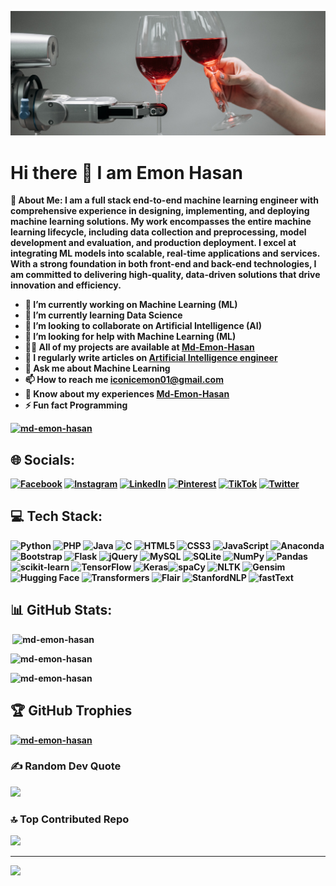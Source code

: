 <p align="center"><a href="https://github.com/Md-Emon-Hasan"><img width="100%" height='60%' alt="Hello, I am Emon Hasan" src="pexels-pavel-danilyuk-8439094.jpg" /></a></p>

# Hi there 👋 I am Emon Hasan

<b>💫 About Me<b>:
I am a full stack end-to-end machine learning engineer with comprehensive experience in designing, implementing, and deploying machine learning solutions. My work encompasses the entire machine learning lifecycle, including data collection and preprocessing, model development and evaluation, and production deployment. I excel at integrating ML models into scalable, real-time applications and services. With a strong foundation in both front-end and back-end technologies, I am committed to delivering high-quality, data-driven solutions that drive innovation and efficiency.

- 🔭 I’m currently working on <b>Machine Learning (ML)</b>
- 🌱 I’m currently learning <b>Data Science</b>
- 👯 I’m looking to collaborate on <b>Artificial Intelligence (AI)</b>
- 🤝 I’m looking for help with <b>Machine Learning (ML)</b>
- 👨‍💻 All of my projects are available at <b>[Md-Emon-Hasan](https://github.com/Md-Emon-Hasan)</b>
- 📝 I regularly write articles on <b>[Artificial Intelligence engineer ](https://github.com/Md-Emon-Hasan/Artificial-intelligence-Engineer.git)</b>
- 💬 Ask me about <b>Machine Learning</b>
- 📫 How to reach me <b>iconicemon01@gmail.com</b>
- 📄 Know about my experiences <b>[Md-Emon-Hasan](https://github.com/Md-Emon-Hasan)</b>
- ⚡ Fun fact <b>Programming</b>


<p align="left"> 
  <a href="https://www.linkedin.com/in/md-emon-hasan-695483237/" target="blank">
    <img src="https://img.shields.io/badge/LinkedIn-follow-blue/?style=for-the-badge&logo=linkedin" alt="md-emon-hasan" />
  </a> 
</p>



## 🌐 Socials:
[![Facebook](https://img.shields.io/badge/Facebook-%231877F2.svg?logo=Facebook&logoColor=white)](https://facebook.com/mdemon.hasan2001/) [![Instagram](https://img.shields.io/badge/Instagram-%23E4405F.svg?logo=Instagram&logoColor=white)](https://instagram.com/md_emon_hasan01) [![LinkedIn](https://img.shields.io/badge/LinkedIn-%230077B5.svg?logo=linkedin&logoColor=white)](https://www.linkedin.com/in/md-emon-hasan-695483237/) [![Pinterest](https://img.shields.io/badge/Pinterest-%23E60023.svg?logo=Pinterest&logoColor=white)](https://pinterest.com/MdEmonHasan01) [![TikTok](https://img.shields.io/badge/TikTok-%23000000.svg?logo=TikTok&logoColor=white)](https://tiktok.com/@md_emon_hasan01) [![Twitter](https://img.shields.io/badge/Twitter-%231DA1F2.svg?logo=Twitter&logoColor=white)](https://twitter.com/Md_EmonHasan)<br>
## 💻 Tech Stack:
![Python](https://img.shields.io/badge/python-3670A0?style=for-the-badge&logo=python&logoColor=ffdd54) ![PHP](https://img.shields.io/badge/php-%23777BB4.svg?style=for-the-badge&logo=php&logoColor=white) ![Java](https://img.shields.io/badge/java-%23ED8B00.svg?style=for-the-badge&logo=java&logoColor=white) ![C](https://img.shields.io/badge/c-%2300599C.svg?style=for-the-badge&logo=c&logoColor=white) ![HTML5](https://img.shields.io/badge/html5-%23E34F26.svg?style=for-the-badge&logo=html5&logoColor=white) ![CSS3](https://img.shields.io/badge/css3-%231572B6.svg?style=for-the-badge&logo=css3&logoColor=white) ![JavaScript](https://img.shields.io/badge/javascript-%23323330.svg?style=for-the-badge&logo=javascript&logoColor=%23F7DF1E) ![Anaconda](https://img.shields.io/badge/Anaconda-%2344A833.svg?style=for-the-badge&logo=anaconda&logoColor=white) ![Bootstrap](https://img.shields.io/badge/bootstrap-%23563D7C.svg?style=for-the-badge&logo=bootstrap&logoColor=white) ![Flask](https://img.shields.io/badge/flask-%23000.svg?style=for-the-badge&logo=flask&logoColor=white) ![jQuery](https://img.shields.io/badge/jquery-%230769AD.svg?style=for-the-badge&logo=jquery&logoColor=white) ![MySQL](https://img.shields.io/badge/mysql-%2300f.svg?style=for-the-badge&logo=mysql&logoColor=white) ![SQLite](https://img.shields.io/badge/sqlite-%2307405e.svg?style=for-the-badge&logo=sqlite&logoColor=white) ![NumPy](https://img.shields.io/badge/numpy-%23013243.svg?style=for-the-badge&logo=numpy&logoColor=white) ![Pandas](https://img.shields.io/badge/pandas-%23150458.svg?style=for-the-badge&logo=pandas&logoColor=white) ![scikit-learn](https://img.shields.io/badge/scikit--learn-%23F7931E.svg?style=for-the-badge&logo=scikit-learn&logoColor=white) ![TensorFlow](https://img.shields.io/badge/TensorFlow-%23FF6F00.svg?style=for-the-badge&logo=TensorFlow&logoColor=white) ![Keras](https://img.shields.io/badge/Keras-%23D00000.svg?style=for-the-badge&logo=Keras&logoColor=white)![spaCy](https://img.shields.io/badge/spaCy-09A3D5.svg?style=for-the-badge&logo=spaCy&logoColor=white)
![NLTK](https://img.shields.io/badge/NLTK-0277BD.svg?style=for-the-badge&logo=NLTK&logoColor=white)
![Gensim](https://img.shields.io/badge/Gensim-3498DB.svg?style=for-the-badge&logo=Gensim&logoColor=white)
![Hugging Face](https://img.shields.io/badge/Hugging%20Face-ffcd00?style=for-the-badge&logo=hugging-face&logoColor=black)
![Transformers](https://img.shields.io/badge/Transformers-FF9900.svg?style=for-the-badge&logo=Transformers&logoColor=white)
![Flair](https://img.shields.io/badge/Flair-FF4081.svg?style=for-the-badge&logo=Flair&logoColor=white)
![StanfordNLP](https://img.shields.io/badge/StanfordNLP-8C1515.svg?style=for-the-badge&logo=Stanford&logoColor=white)
![fastText](https://img.shields.io/badge/fastText-333333.svg?style=for-the-badge&logo=fastText&logoColor=white)

## 📊 GitHub Stats:

<p>&nbsp;<img  src="https://github-readme-stats.vercel.app/api?username=md-emon-hasan&show_icons=true&locale=en" alt="md-emon-hasan" /></p>


<p><img src="https://github-readme-streak-stats.herokuapp.com/?user=md-emon-hasan&" alt="md-emon-hasan" /></p>


<p><img src="https://github-readme-stats.vercel.app/api/top-langs?username=md-emon-hasan&show_icons=true&locale=en&layout=compact" alt="md-emon-hasan" /></p>

## 🏆 GitHub Trophies
<!-- ![](https://github-profile-trophy.vercel.app/?username=Md-Emon-Hasan&theme=radical&no-frame=false&no-bg=false&margin-w=4) -->
<p> <a href="https://github.com/ryo-ma/github-profile-trophy"><img src="https://github-profile-trophy.vercel.app/?username=md-emon-hasan" alt="md-emon-hasan" /></a> </p>

### ✍️ Random Dev Quote
![](https://quotes-github-readme.vercel.app/api?type=horizontal&theme=radical)

### 🔝 Top Contributed Repo
![](https://github-contributor-stats.vercel.app/api?username=Md-Emon-Hasan&limit=5&theme=dark&combine_all_yearly_contributions=true)


---
[![](https://visitcount.itsvg.in/api?id=Md-Emon-Hasan&icon=6&color=0)](https://visitcount.itsvg.in)

